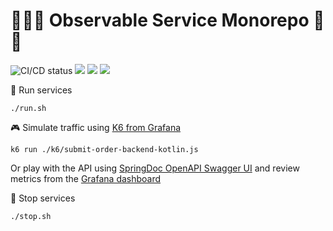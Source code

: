 # 🧙‍♂️🔎 Observable Service Monorepo 🛒🤑

![CI/CD status](https://github.com/erickgualpa/observable-service-monorepo/actions/workflows/maven.yml/badge.svg)
[![](https://img.shields.io/badge/Spring%20Boot%20Version-3.5.0-blue)](/pom.xml)
[![](https://img.shields.io/badge/Java%20Version-21-blue)](/pom.xml)
[![](https://img.shields.io/badge/Kotlin%20Version-2.0.0-blue)](/pom.xml)

🚀 Run services
<br>

```shell script
./run.sh
```

🎮 Simulate traffic using [K6 from Grafana](https://k6.io)
<br>

```shell script
k6 run ./k6/submit-order-backend-kotlin.js
```

Or play with the API using [SpringDoc OpenAPI Swagger UI](http://localhost:8080/swagger-ui/index.html) and review
metrics
from
the [Grafana dashboard](http://localhost:3000/d/da840768-d79b-46c5-8c09-95bb9e2a148b/wallet-interaction-service?orgId=1&refresh=5s)

🌃 Stop services
<br>

```shell script
./stop.sh
```
